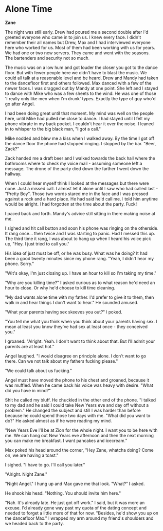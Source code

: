 # Alone Time

**Zane**

The night was still early.  Drew had poured me a second double after I'd greeted everyone who came in to join us.  I knew every face.  I didn't remember their all names but Drew, Max and I had interviewed everyone here who worked for us.  Most of them had been working with us for years.  We had one or two new servers.  They came and went with the seasons.  The bartenders and security not so much.

The music was on a low hum and got louder the closer you got to the dance floor.  But with fewer people here we didn't have to blast the music.  We could all talk at a reasonable level and be heard.  Drew and Mandy had taken to the dancefloor first and others followed.  Max danced with a few of the newer faces.  I was dragged out by Mandy at one point.  She left and I stayed to dance with Mike who was a few sheets to the wind.  He was one of those 'I really only like men when I'm drunk' types.  Exactly the type of guy who'd go after Angel.

I had been doing great until that moment.  My mind was well on the people here, until Mike had pulled me close to dance.  I had stayed until I felt my phone vibrate in my back pocket.  I couldn't hear it over the noise.  I leaned in to whisper to the big black man, "I got a call."

Mike nodded and blew me a kiss when I walked away.  By the time I got off the dance floor the phone had stopped ringing.  I stopped by the bar.  "Beer, Zack?"

Zack handed me a draft beer and I walked towards the back hall where the bathrooms where to check my voice mail - assuming someone left a message.  The drone of the party died down the farther I went down the hallway.

When I could hear myself think I looked at the messages but there were none.  Just a missed call.  I almost let it alone until I saw who had called last - "Pretty Boy".  Those two words stared me in the face and I was pressed against a rock and a hard place.  He had said he'd call me.  I told him anytime would be alright.  I had forgotten at the time about the party.   Fuck!

I paced back and forth.  Mandy's advice still sitting in there making noise at me.

I sighed and hit call button and soon his phone was ringing on the otherside.  It rang once... then twice and I was starting to panic.  Had I messed this up.  The third time it rang, I was about to hang up when I heard his voice pick up, "Hey. I just tried to call you."

His idea of just must be off, or he was busy.  What was he doing?  It had been a good twenty minutes since my phone rang.  "Yeah, I didn't hear my phone.  Sorry."

"WIt's okay, I'm just closing up.  I have an hour to kill so I'm taking my time."

"Why are you killing time?"  I asked curious as to what reason he'd need an hour to close.  Or why he'd choose to kill time cleaning.

"My dad wants alone time with my father.  I'd prefer to give it to them, then walk in and hear things I don't want to hear."  He sounded amused.

"What your parents having sex skeeves you out?"  I poked.

"You tell me what you think when you think about your parents having sex.  I mean at least you know they've had sex at least once - they conceived you."

I groaned.  "Alright.  Yeah.  I don't want to think about that.  But I'll admit your parents are at least hot."

Angel laughed.  "I would disagree on principle alone.  I don't want to go there.  Can we not talk about my fathers fucking please."

"We could talk about us fucking."

Angel must have moved the phone to his chest and groaned, because it was muffled.  When he came back his voice was heavy with desire.  "What did you have in mind?"

Shit he called my bluff.  He chuckled in the other end of the phone.  "I talked to my dad and he said I could take New Years eve and day off without a problem."  He changed the subject and still I was harder than before because he could spend those two days with me.  "What did you want to do?"  He asked almost as if he were reading my mind.

"New Years Eve I'll be at Zion for the whole night.  I want you to be here with me.  We can hang out New Years eve afternoon and then the next morning you can make me breakfast.  I want pancakes and icecream."

Max poked his head around the corner, "Hey Zane, whatcha doing?  Come on, we are having a toast."

I sighed.  "I have to go.  I'll call you later."

"Alright.  Night Zane."

"Night Angel."  I hung up and Max gave me that look.  "What?" I asked.

He shook his head.  "Nothing.  You should invite him here."

"Nah.  It's already late.  He just got off work." I said, but it was more an excuse.  I'd already gone way past my quota of the dating concept and needed to forget a little more of that for now.  "Besides, he'd show you up on the dancefloor Max."  I wrapped my arm around my friend's shoulders and we headed back to the party.
